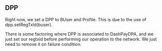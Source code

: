 ## DPP 

Right now, we set a DPP to BUser and Profile. 
This is due to the use of dpp.setRegTxId(buser). 

There is some factoring where DPP is associated to DashPayDPA, and we just set our 
regtxid before performing our operation to the network. We just need to remove it on failure condition.
